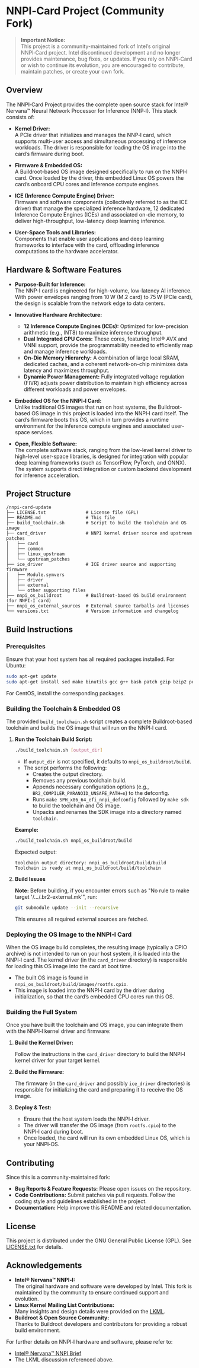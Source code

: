 # NNPI‑Card Project (Community Fork)

> **Important Notice:**  
> This project is a community-maintained fork of Intel’s original NNPI‑Card project. Intel discontinued development and no longer provides maintenance, bug fixes, or updates. If you rely on NNPI‑Card or wish to continue its evolution, you are encouraged to contribute, maintain patches, or create your own fork.

## Overview

The NNPI‑Card Project provides the complete open source stack for Intel® Nervana™ Neural Network Processor for Inference (NNP‑I). This stack consists of:

- **Kernel Driver:**  
  A PCIe driver that initializes and manages the NNP‑I card, which supports multi-user access and simultaneous processing of inference workloads. The driver is responsible for loading the OS image into the card’s firmware during boot.

- **Firmware & Embedded OS:**  
  A Buildroot-based OS image designed specifically to run on the NNPI‑I card. Once loaded by the driver, this embedded Linux OS powers the card’s onboard CPU cores and inference compute engines.

- **ICE (Inference Compute Engine) Driver:**  
  Firmware and software components (collectively referred to as the ICE driver) that manage the specialized inference hardware, 12 dedicated Inference Compute Engines (ICEs) and associated on-die memory, to deliver high-throughput, low-latency deep learning inference.

- **User-Space Tools and Libraries:**  
  Components that enable user applications and deep learning frameworks to interface with the card, offloading inference computations to the hardware accelerator.

## Hardware & Software Features

- **Purpose-Built for Inference:**  
  The NNP‑I card is engineered for high-volume, low-latency AI inference. With power envelopes ranging from 10 W (M.2 card) to 75 W (PCIe card), the design is scalable from the network edge to data centers.

- **Innovative Hardware Architecture:**  
  - **12 Inference Compute Engines (ICEs):** Optimized for low-precision arithmetic (e.g., INT8) to maximize inference throughput.  
  - **Dual Integrated CPU Cores:** These cores, featuring Intel® AVX and VNNI support, provide the programmability needed to efficiently map and manage inference workloads.
  - **On-Die Memory Hierarchy:** A combination of large local SRAM, dedicated caches, and a coherent network-on-chip minimizes data latency and maximizes throughput.
  - **Dynamic Power Management:** Fully integrated voltage regulation (FIVR) adjusts power distribution to maintain high efficiency across different workloads and power envelopes.

- **Embedded OS for the NNPI‑I Card:**  
  Unlike traditional OS images that run on host systems, the Buildroot-based OS image in this project is loaded into the NNPI‑I card itself. The card’s firmware boots this OS, which in turn provides a runtime environment for the inference compute engines and associated user-space services.

- **Open, Flexible Software:**  
  The complete software stack, ranging from the low-level kernel driver to high-level user-space libraries, is designed for integration with popular deep learning frameworks (such as TensorFlow, PyTorch, and ONNX). The system supports direct integration or custom backend development for inference acceleration.

## Project Structure

```
/nnpi-card-update
├── LICENSE.txt               # License file (GPL)
├── README.md                 # This file
├── build_toolchain.sh        # Script to build the toolchain and OS image
├── card_driver               # NNPI kernel driver source and upstream patches
│   ├── card
│   ├── common
│   ├── linux_upstream
│   └── upstream_patches
├── ice_driver                # ICE driver source and supporting firmware
│   ├── Module.symvers
│   ├── driver
│   ├── external
│   └── other supporting files
├── nnpi_os_buildroot         # Buildroot-based OS build environment (for NNPI‑I card)
├── nnpi_os_external_sources  # External source tarballs and licenses
└── versions.txt              # Version information and changelog
```

## Build Instructions

### Prerequisites

Ensure that your host system has all required packages installed. For Ubuntu:

```bash
sudo apt-get update
sudo apt-get install sed make binutils gcc g++ bash patch gzip bzip2 perl tar cpio python3 unzip rsync libncurses-dev libelf-dev libssl-dev bison libarchive-dev
```

For CentOS, install the corresponding packages.

### Building the Toolchain & Embedded OS

The provided `build_toolchain.sh` script creates a complete Buildroot-based toolchain and builds the OS image that will run on the NNPI‑I card.

1. **Run the Toolchain Build Script:**

   ```bash
   ./build_toolchain.sh [output_dir]
   ```

   - If `output_dir` is not specified, it defaults to `nnpi_os_buildroot/build`.
   - The script performs the following:
     - Creates the output directory.
     - Removes any previous toolchain build.
     - Appends necessary configuration options (e.g., `BR2_COMPILER_PARANOID_UNSAFE_PATH=n`) to the defconfig.
     - Runs `make SPH_x86_64_efi_nnpi_defconfig` followed by `make sdk` to build the toolchain and OS image.
     - Unpacks and renames the SDK image into a directory named `toolchain`.

   **Example:**

   ```bash
   ./build_toolchain.sh nnpi_os_buildroot/build
   ```

   Expected output:
   ```
   toolchain output directory: nnpi_os_buildroot/build/build
   Toolchain is ready at nnpi_os_buildroot/build/toolchain
   ```

2. **Build Issues**

    **Note:** Before building, if you encounter errors such as "No rule to make target '/.../.br2-external.mk'", run:

    ```bash
    git submodule update --init --recursive
    ``` 

    This ensures all required external sources are fetched.

### Deploying the OS Image to the NNPI‑I Card

When the OS image build completes, the resulting image (typically a CPIO archive) is not intended to run on your host system, it is loaded into the NNPI‑I card. The kernel driver (in the `card_driver` directory) is responsible for loading this OS image into the card at boot time. 

- The built OS image is found in `nnpi_os_buildroot/build/images/rootfs.cpio`.
- This image is loaded into the NNPI‑I card by the driver during initialization, so that the card’s embedded CPU cores run this OS.

### Building the Full System

Once you have built the toolchain and OS image, you can integrate them with the NNPI‑I kernel driver and firmware:

1. **Build the Kernel Driver:**

   Follow the instructions in the `card_driver` directory to build the NNPI‑I kernel driver for your target kernel.

2. **Build the Firmware:**

   The firmware (in the `card_driver` and possibly `ice_driver` directories) is responsible for initializing the card and preparing it to receive the OS image.

3. **Deploy & Test:**

   - Ensure that the host system loads the NNPI‑I driver.
   - The driver will transfer the OS image (from `rootfs.cpio`) to the NNPI‑I card during boot.
   - Once loaded, the card will run its own embedded Linux OS, which is your NNPI‑OS.

## Contributing

Since this is a community-maintained fork:
- **Bug Reports & Feature Requests:** Please open issues on the repository.
- **Code Contributions:** Submit patches via pull requests. Follow the coding style and guidelines established in the project.
- **Documentation:** Help improve this README and related documentation.

## License

This project is distributed under the GNU General Public License (GPL). See [LICENSE.txt](LICENSE.txt) for details.

## Acknowledgements

- **Intel® Nervana™ NNPI‑I:**  
  The original hardware and software were developed by Intel. This fork is maintained by the community to ensure continued support and evolution.
- **Linux Kernel Mailing List Contributions:**  
  Many insights and design details were provided on the [LKML](https://lore.kernel.org/lkml/20210512071046.34941-1-guy.zadicario@intel.com/).
- **Buildroot & Open Source Community:**  
  Thanks to Buildroot developers and contributors for providing a robust build environment.

For further details on NNPI‑I hardware and software, please refer to:
- [Intel® Nervana™ NNPI Brief](https://intel.ai/nervana-nnp/nnpi)
- The LKML discussion referenced above.

